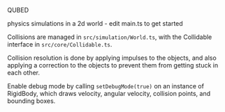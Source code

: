 QUBED

physics simulations in a 2d world - edit main.ts to get started

Collisions are managed in `src/simulation/World.ts`, with the Collidable interface in `src/core/Collidable.ts`.

Collision resolution is done by applying impulses to the objects, and also applying a correction to the objects to prevent them from getting stuck in each other.

Enable debug mode by calling `setDebugMode(true)` on an instance of RigidBody, which draws velocity, angular velocity, collision points, and bounding boxes.
